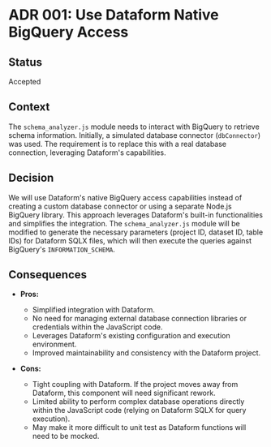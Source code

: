 # ADR 001: Use Dataform Native BigQuery Access

## Status

Accepted

## Context

The `schema_analyzer.js` module needs to interact with BigQuery to retrieve schema information. Initially, a simulated database connector (`dbConnector`) was used. The requirement is to replace this with a real database connection, leveraging Dataform's capabilities.

## Decision

We will use Dataform's native BigQuery access capabilities instead of creating a custom database connector or using a separate Node.js BigQuery library. This approach leverages Dataform's built-in functionalities and simplifies the integration.  The `schema_analyzer.js` module will be modified to generate the necessary parameters (project ID, dataset ID, table IDs) for Dataform SQLX files, which will then execute the queries against BigQuery's `INFORMATION_SCHEMA`.

## Consequences

*   **Pros:**
    *   Simplified integration with Dataform.
    *   No need for managing external database connection libraries or credentials within the JavaScript code.
    *   Leverages Dataform's existing configuration and execution environment.
    *   Improved maintainability and consistency with the Dataform project.

*   **Cons:**
    *   Tight coupling with Dataform.  If the project moves away from Dataform, this component will need significant rework.
    *   Limited ability to perform complex database operations directly within the JavaScript code (relying on Dataform SQLX for query execution).
    * May make it more difficult to unit test as Dataform functions will need to be mocked.